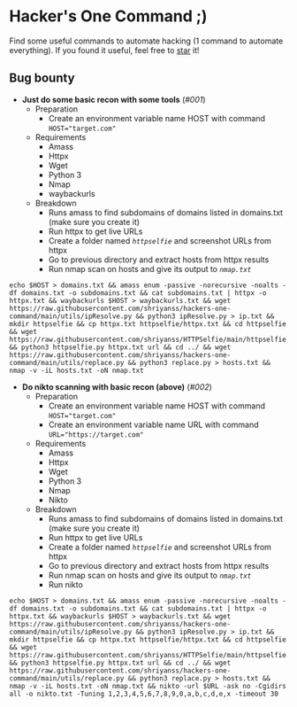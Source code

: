 # Hacker's One Command ;)
Find some useful commands to automate hacking (1 command to automate everything). If you found it useful, feel free to [star](https://docs.github.com/en/get-started/exploring-projects-on-github/saving-repositories-with-stars) it!

## Bug bounty
- **Just do some basic recon with some tools** (*#001*)
  - Preparation
    - Create an environment variable name HOST with command `HOST="target.com"`
  - Requirements
    - Amass
    - Httpx
    - Wget
    - Python 3
    - Nmap
    - waybackurls
  - Breakdown
    - Runs amass to find subdomains of domains listed in domains.txt (make sure you create it)
    - Run httpx to get live URLs
    - Create a folder named *`httpselfie`* and screenshot URLs from httpx
    - Go to previous directory and extract hosts from httpx results
    - Run nmap scan on hosts and give its output to *`nmap.txt`*
```
echo $HOST > domains.txt && amass enum -passive -norecursive -noalts -df domains.txt -o subdomains.txt && cat subdomains.txt | httpx -o httpx.txt && waybackurls $HOST > waybackurls.txt && wget https://raw.githubusercontent.com/shriyanss/hackers-one-command/main/utils/ipResolve.py && python3 ipResolve.py > ip.txt && mkdir httpselfie && cp httpx.txt httpselfie/httpx.txt && cd httpselfie && wget https://raw.githubusercontent.com/shriyanss/HTTPSelfie/main/httpselfie.py && python3 httpselfie.py httpx.txt url && cd ../ && wget https://raw.githubusercontent.com/shriyanss/hackers-one-command/main/utils/replace.py && python3 replace.py > hosts.txt && nmap -v -iL hosts.txt -oN nmap.txt
```
- **Do nikto scanning with basic recon (above)** (*#002*)
  - Preparation
    - Create an environment variable name HOST with command `HOST="target.com"`
    - Create an environment variable name URL with command `URL="https://target.com"`
  - Requirements
    - Amass
    - Httpx
    - Wget
    - Python 3
    - Nmap
    - Nikto
  - Breakdown
    - Runs amass to find subdomains of domains listed in domains.txt (make sure you create it)
    - Run httpx to get live URLs
    - Create a folder named *`httpselfie`* and screenshot URLs from httpx
    - Go to previous directory and extract hosts from httpx results
    - Run nmap scan on hosts and give its output to *`nmap.txt`*
    - Run nikto 
```
echo $HOST > domains.txt && amass enum -passive -norecursive -noalts -df domains.txt -o subdomains.txt && cat subdomains.txt | httpx -o httpx.txt && waybackurls $HOST > waybackurls.txt && wget https://raw.githubusercontent.com/shriyanss/hackers-one-command/main/utils/ipResolve.py && python3 ipResolve.py > ip.txt && mkdir httpselfie && cp httpx.txt httpselfie/httpx.txt && cd httpselfie && wget https://raw.githubusercontent.com/shriyanss/HTTPSelfie/main/httpselfie.py && python3 httpselfie.py httpx.txt url && cd ../ && wget https://raw.githubusercontent.com/shriyanss/hackers-one-command/main/utils/replace.py && python3 replace.py > hosts.txt && nmap -v -iL hosts.txt -oN nmap.txt && nikto -url $URL -ask no -Cgidirs all -o nikto.txt -Tuning 1,2,3,4,5,6,7,8,9,0,a,b,c,d,e,x -timeout 30
```
